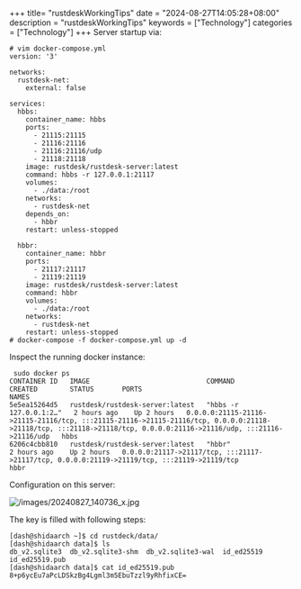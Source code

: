 +++
title= "rustdeskWorkingTips"
date = "2024-08-27T14:05:28+08:00"
description = "rustdeskWorkingTips"
keywords = ["Technology"]
categories = ["Technology"]
+++
Server startup via:    

```
# vim docker-compose.yml
version: '3'

networks:
  rustdesk-net:
    external: false

services:
  hbbs:
    container_name: hbbs
    ports:
      - 21115:21115
      - 21116:21116
      - 21116:21116/udp
      - 21118:21118
    image: rustdesk/rustdesk-server:latest
    command: hbbs -r 127.0.0.1:21117
    volumes:
      - ./data:/root
    networks:
      - rustdesk-net
    depends_on:
      - hbbr
    restart: unless-stopped

  hbbr:
    container_name: hbbr
    ports:
      - 21117:21117
      - 21119:21119
    image: rustdesk/rustdesk-server:latest
    command: hbbr
    volumes:
      - ./data:/root
    networks:
      - rustdesk-net
    restart: unless-stopped
# docker-compose -f docker-compose.yml up -d
```
Inspect the running docker instance:    

```
 sudo docker ps
CONTAINER ID   IMAGE                             COMMAND                  CREATED        STATUS       PORTS                                                                                                                                                                 NAMES
5e5ea15264d5   rustdesk/rustdesk-server:latest   "hbbs -r 127.0.0.1:2…"   2 hours ago    Up 2 hours   0.0.0.0:21115-21116->21115-21116/tcp, :::21115-21116->21115-21116/tcp, 0.0.0.0:21118->21118/tcp, :::21118->21118/tcp, 0.0.0.0:21116->21116/udp, :::21116->21116/udp   hbbs
6206c4cbb810   rustdesk/rustdesk-server:latest   "hbbr"                   2 hours ago    Up 2 hours   0.0.0.0:21117->21117/tcp, :::21117->21117/tcp, 0.0.0.0:21119->21119/tcp, :::21119->21119/tcp                                                                          hbbr
```

Configuration on this server:    

![/images/20240827_140736_x.jpg](/images/20240827_140736_x.jpg)

The key is filled with following steps:     

```
[dash@shidaarch ~]$ cd rustdeck/data/
[dash@shidaarch data]$ ls
db_v2.sqlite3  db_v2.sqlite3-shm  db_v2.sqlite3-wal  id_ed25519  id_ed25519.pub
[dash@shidaarch data]$ cat id_ed25519.pub 
8+p6ycEu7aPcLDSkzBg4Lgml3m5EbuTzzl9yRhfixCE=
```
